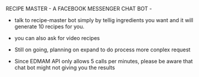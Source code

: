 RECIPE MASTER - A FACEBOOK MESSENGER CHAT BOT -

- talk to recipe-master bot simply by tellig ingredients you want and it will generate 10 recipes for you.
- you can also ask for video recipes

- Still on going, planning on expand to do process more conplex request

- Since EDMAM API only allows 5 calls per minutes, please be aware that chat bot might not giving you the results
